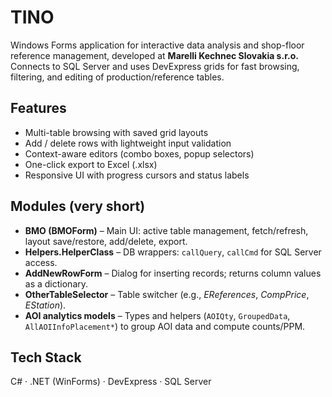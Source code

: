 # TINO

Windows Forms application for interactive data analysis and shop-floor reference management, developed at **Marelli Kechnec Slovakia s.r.o.**  
Connects to SQL Server and uses DevExpress grids for fast browsing, filtering, and editing of production/reference tables.

## Features
- Multi-table browsing with saved grid layouts
- Add / delete rows with lightweight input validation
- Context-aware editors (combo boxes, popup selectors)
- One-click export to Excel (.xlsx)
- Responsive UI with progress cursors and status labels

## Modules (very short)
- **BMO (BMOForm)** – Main UI: active table management, fetch/refresh, layout save/restore, add/delete, export.
- **Helpers.HelperClass** – DB wrappers: `callQuery`, `callCmd` for SQL Server access.
- **AddNewRowForm** – Dialog for inserting records; returns column values as a dictionary.
- **OtherTableSelector** – Table switcher (e.g., *EReferences*, *CompPrice*, *EStation*).
- **AOI analytics models** – Types and helpers (`AOIQty`, `GroupedData`, `AllAOIInfoPlacement*`) to group AOI data and compute counts/PPM.

## Tech Stack
C# · .NET (WinForms) · DevExpress · SQL Server
